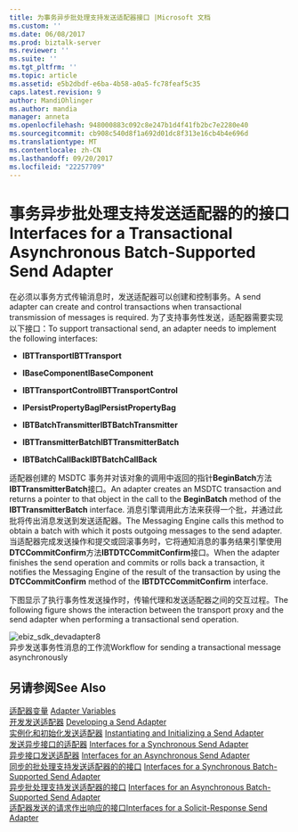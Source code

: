 ```yaml
---
title: 为事务异步批处理支持发送适配器接口 |Microsoft 文档
ms.custom: ''
ms.date: 06/08/2017
ms.prod: biztalk-server
ms.reviewer: ''
ms.suite: ''
ms.tgt_pltfrm: ''
ms.topic: article
ms.assetid: e5b2dbdf-e6ba-4b58-a0a5-fc78feaf5c35
caps.latest.revision: 9
author: MandiOhlinger
ms.author: mandia
manager: anneta
ms.openlocfilehash: 948000883c092c8e247b1d4f41fb2bc7e2280e40
ms.sourcegitcommit: cb908c540d8f1a692d01dc8f313e16cb4b4e696d
ms.translationtype: MT
ms.contentlocale: zh-CN
ms.lasthandoff: 09/20/2017
ms.locfileid: "22257709"
---
```

# <a name="interfaces-for-a-transactional-asynchronous-batch-supported-send-adapter"></a><span data-ttu-id="6ff6d-102">事务异步批处理支持发送适配器的的接口</span><span class="sxs-lookup"><span data-stu-id="6ff6d-102">Interfaces for a Transactional Asynchronous Batch-Supported Send Adapter</span></span>
<span data-ttu-id="6ff6d-103">在必须以事务方式传输消息时，发送适配器可以创建和控制事务。</span><span class="sxs-lookup"><span data-stu-id="6ff6d-103">A send adapter can create and control transactions when transactional transmission of messages is required.</span></span> <span data-ttu-id="6ff6d-104">为了支持事务性发送，适配器需要实现以下接口：</span><span class="sxs-lookup"><span data-stu-id="6ff6d-104">To support transactional send, an adapter needs to implement the following interfaces:</span></span>  
  
-   <span data-ttu-id="6ff6d-105">**IBTTransport**</span><span class="sxs-lookup"><span data-stu-id="6ff6d-105">**IBTTransport**</span></span>  
  
-   <span data-ttu-id="6ff6d-106">**IBaseComponent**</span><span class="sxs-lookup"><span data-stu-id="6ff6d-106">**IBaseComponent**</span></span>  
  
-   <span data-ttu-id="6ff6d-107">**IBTTransportControl**</span><span class="sxs-lookup"><span data-stu-id="6ff6d-107">**IBTTransportControl**</span></span>  
  
-   <span data-ttu-id="6ff6d-108">**IPersistPropertyBag**</span><span class="sxs-lookup"><span data-stu-id="6ff6d-108">**IPersistPropertyBag**</span></span>  
  
-   <span data-ttu-id="6ff6d-109">**IBTBatchTransmitter**</span><span class="sxs-lookup"><span data-stu-id="6ff6d-109">**IBTBatchTransmitter**</span></span>  
  
-   <span data-ttu-id="6ff6d-110">**IBTTransmitterBatch**</span><span class="sxs-lookup"><span data-stu-id="6ff6d-110">**IBTTransmitterBatch**</span></span>  
  
-   <span data-ttu-id="6ff6d-111">**IBTBatchCallBack**</span><span class="sxs-lookup"><span data-stu-id="6ff6d-111">**IBTBatchCallBack**</span></span>  
  
 <span data-ttu-id="6ff6d-112">适配器创建的 MSDTC 事务并对该对象的调用中返回的指针**BeginBatch**方法**IBTTransmitterBatch**接口。</span><span class="sxs-lookup"><span data-stu-id="6ff6d-112">An adapter creates an MSDTC transaction and returns a pointer to that object in the call to the **BeginBatch** method of the **IBTTransmitterBatch** interface.</span></span> <span data-ttu-id="6ff6d-113">消息引擎调用此方法来获得一个批，并通过此批将传出消息发送到发送适配器。</span><span class="sxs-lookup"><span data-stu-id="6ff6d-113">The Messaging Engine calls this method to obtain a batch with which it posts outgoing messages to the send adapter.</span></span> <span data-ttu-id="6ff6d-114">当适配器完成发送操作和提交或回滚事务时，它将通知消息的事务结果引擎使用**DTCCommitConfirm**方法**IBTDTCCommitConfirm**接口。</span><span class="sxs-lookup"><span data-stu-id="6ff6d-114">When the adapter finishes the send operation and commits or rolls back a transaction, it notifies the Messaging Engine of the result of the transaction by using the **DTCCommitConfirm** method of the **IBTDTCCommitConfirm** interface.</span></span>  
  
 <span data-ttu-id="6ff6d-115">下图显示了执行事务性发送操作时，传输代理和发送适配器之间的交互过程。</span><span class="sxs-lookup"><span data-stu-id="6ff6d-115">The following figure shows the interaction between the transport proxy and the send adapter when performing a transactional send operation.</span></span>  
  
 ![](../core/media/ebiz-sdk-devadapter8.gif "ebiz_sdk_devadapter8")  
<span data-ttu-id="6ff6d-116">异步发送事务性消息的工作流</span><span class="sxs-lookup"><span data-stu-id="6ff6d-116">Workflow for sending a transactional message asynchronously</span></span>  
  
## <a name="see-also"></a><span data-ttu-id="6ff6d-117">另请参阅</span><span class="sxs-lookup"><span data-stu-id="6ff6d-117">See Also</span></span>  
 <span data-ttu-id="6ff6d-118">[适配器变量](../core/adapter-variables.md) </span><span class="sxs-lookup"><span data-stu-id="6ff6d-118">[Adapter Variables](../core/adapter-variables.md) </span></span>  
 <span data-ttu-id="6ff6d-119">[开发发送适配器](../core/developing-a-send-adapter.md) </span><span class="sxs-lookup"><span data-stu-id="6ff6d-119">[Developing a Send Adapter](../core/developing-a-send-adapter.md) </span></span>  
 <span data-ttu-id="6ff6d-120">[实例化和初始化发送适配器](../core/instantiating-and-initializing-a-send-adapter.md) </span><span class="sxs-lookup"><span data-stu-id="6ff6d-120">[Instantiating and Initializing a Send Adapter](../core/instantiating-and-initializing-a-send-adapter.md) </span></span>  
 <span data-ttu-id="6ff6d-121">[发送异步接口的适配器](../core/interfaces-for-a-synchronous-send-adapter.md) </span><span class="sxs-lookup"><span data-stu-id="6ff6d-121">[Interfaces for a Synchronous Send Adapter](../core/interfaces-for-a-synchronous-send-adapter.md) </span></span>  
 <span data-ttu-id="6ff6d-122">[异步接口发送适配器](../core/interfaces-for-an-asynchronous-send-adapter.md) </span><span class="sxs-lookup"><span data-stu-id="6ff6d-122">[Interfaces for an Asynchronous Send Adapter](../core/interfaces-for-an-asynchronous-send-adapter.md) </span></span>  
 <span data-ttu-id="6ff6d-123">[同步的批处理支持发送适配器的的接口](../core/interfaces-for-a-synchronous-batch-supported-send-adapter.md) </span><span class="sxs-lookup"><span data-stu-id="6ff6d-123">[Interfaces for a Synchronous Batch-Supported Send Adapter](../core/interfaces-for-a-synchronous-batch-supported-send-adapter.md) </span></span>  
 <span data-ttu-id="6ff6d-124">[异步批处理支持发送适配器的接口](../core/interfaces-for-an-asynchronous-batch-supported-send-adapter.md) </span><span class="sxs-lookup"><span data-stu-id="6ff6d-124">[Interfaces for an Asynchronous Batch-Supported Send Adapter](../core/interfaces-for-an-asynchronous-batch-supported-send-adapter.md) </span></span>  
 [<span data-ttu-id="6ff6d-125">适配器发送的请求作出响应的接口</span><span class="sxs-lookup"><span data-stu-id="6ff6d-125">Interfaces for a Solicit-Response Send Adapter</span></span>](../core/interfaces-for-a-solicit-response-send-adapter.md)